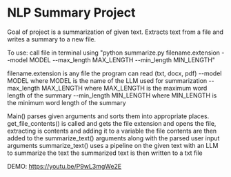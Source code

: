 # NLP Summary Project
Goal of project is a summarization of given text. Extracts text from a file and writes a summary to a new file.

To use:
call file in terminal using "python summarize.py filename.extension --model MODEL --max_length MAX_LENGTH --min_length MIN_LENGTH"

filename.extension is any file the program can read (txt, docx, pdf) 
--model MODEL where MODEL is the name of the LLM used for summarization
--max_length MAX_LENGTH where MAX_LENGTH is the maximum word length of the summary
--min_length MIN_LENGTH where MIN_LENGTH is the minimum word length of the summary


Main() parses given arguments and sorts them into appropriate places.
get_file_contents() is called and gets the file extension and opens the file, extracting is contents and adding it to a variable
the file contents are then added to the summarize_text() arguments along with the parsed user input arguments
summarize_text() uses a pipeline on the given text with an LLM to summarize the text
the summarized text is then written to a txt file

DEMO: https://youtu.be/P9wL3mgWe2E
